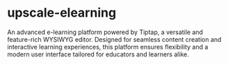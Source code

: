 # upscale-elearning
An advanced e-learning platform powered by Tiptap, a versatile and feature-rich WYSIWYG editor. Designed for seamless content creation and interactive learning experiences, this platform ensures flexibility and a modern user interface tailored for educators and learners alike.

